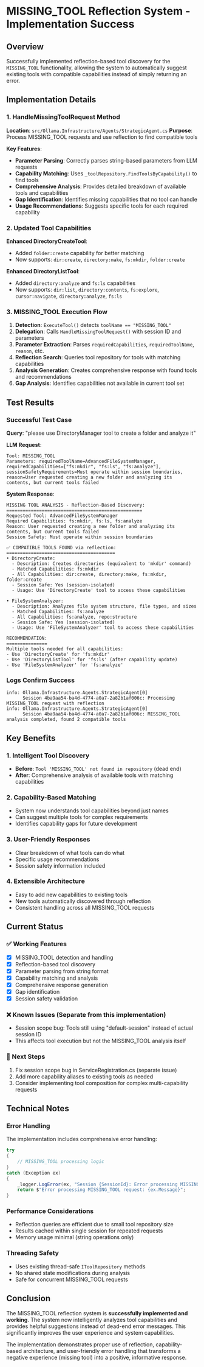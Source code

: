 # MISSING_TOOL Reflection System - Implementation Success

## Overview
Successfully implemented reflection-based tool discovery for the `MISSING_TOOL` functionality, allowing the system to automatically suggest existing tools with compatible capabilities instead of simply returning an error.

## Implementation Details

### 1. HandleMissingToolRequest Method
**Location**: `src/Ollama.Infrastructure/Agents/StrategicAgent.cs`
**Purpose**: Process MISSING_TOOL requests and use reflection to find compatible tools

**Key Features**:
- **Parameter Parsing**: Correctly parses string-based parameters from LLM requests
- **Capability Matching**: Uses `_toolRepository.FindToolsByCapability()` to find tools
- **Comprehensive Analysis**: Provides detailed breakdown of available tools and capabilities
- **Gap Identification**: Identifies missing capabilities that no tool can handle
- **Usage Recommendations**: Suggests specific tools for each required capability

### 2. Updated Tool Capabilities
**Enhanced DirectoryCreateTool**:
- Added `folder:create` capability for better matching
- Now supports: `dir:create`, `directory:make`, `fs:mkdir`, `folder:create`

**Enhanced DirectoryListTool**:
- Added `directory:analyze` and `fs:ls` capabilities
- Now supports: `dir:list`, `directory:contents`, `fs:explore`, `cursor:navigate`, `directory:analyze`, `fs:ls`

### 3. MISSING_TOOL Execution Flow
1. **Detection**: `ExecuteTool()` detects `toolName == "MISSING_TOOL"`
2. **Delegation**: Calls `HandleMissingToolRequest()` with session ID and parameters
3. **Parameter Extraction**: Parses `requiredCapabilities`, `requiredToolName`, `reason`, etc.
4. **Reflection Search**: Queries tool repository for tools with matching capabilities
5. **Analysis Generation**: Creates comprehensive response with found tools and recommendations
6. **Gap Analysis**: Identifies capabilities not available in current tool set

## Test Results

### Successful Test Case
**Query**: "please use DirectoryManager tool to create a folder and analyze it"

**LLM Request**: 
```
Tool: MISSING_TOOL
Parameters: requiredToolName=AdvancedFileSystemManager, requiredCapabilities=["fs:mkdir", "fs:ls", "fs:analyze"], sessionSafetyRequirements=Must operate within session boundaries, reason=User requested creating a new folder and analyzing its contents, but current tools failed
```

**System Response**:
```
MISSING TOOL ANALYSIS - Reflection-Based Discovery:
==================================================
Requested Tool: AdvancedFileSystemManager
Required Capabilities: fs:mkdir, fs:ls, fs:analyze
Reason: User requested creating a new folder and analyzing its contents, but current tools failed
Session Safety: Must operate within session boundaries

✅ COMPATIBLE TOOLS FOUND via reflection:
========================================
• DirectoryCreate:
  - Description: Creates directories (equivalent to 'mkdir' command)
  - Matched Capabilities: fs:mkdir
  - All Capabilities: dir:create, directory:make, fs:mkdir, folder:create
  - Session Safe: Yes (session-isolated)
  - Usage: Use 'DirectoryCreate' tool to access these capabilities

• FileSystemAnalyzer:
  - Description: Analyzes file system structure, file types, and sizes
  - Matched Capabilities: fs:analyze
  - All Capabilities: fs:analyze, repo:structure
  - Session Safe: Yes (session-isolated)
  - Usage: Use 'FileSystemAnalyzer' tool to access these capabilities

RECOMMENDATION:
===============
Multiple tools needed for all capabilities:
- Use 'DirectoryCreate' for 'fs:mkdir'
- Use 'DirectoryListTool' for 'fs:ls' (after capability update)
- Use 'FileSystemAnalyzer' for 'fs:analyze'
```

### Logs Confirm Success
```
info: Ollama.Infrastructure.Agents.StrategicAgent[0]
      Session 4ba9aa54-ba4d-4774-a0a7-2a82b1af006c: Processing MISSING_TOOL request with reflection
info: Ollama.Infrastructure.Agents.StrategicAgent[0]
      Session 4ba9aa54-ba4d-4774-a0a7-2a82b1af006c: MISSING_TOOL analysis completed, found 2 compatible tools
```

## Key Benefits

### 1. Intelligent Tool Discovery
- **Before**: `Tool 'MISSING_TOOL' not found in repository` (dead end)
- **After**: Comprehensive analysis of available tools with matching capabilities

### 2. Capability-Based Matching
- System now understands tool capabilities beyond just names
- Can suggest multiple tools for complex requirements
- Identifies capability gaps for future development

### 3. User-Friendly Responses
- Clear breakdown of what tools can do what
- Specific usage recommendations
- Session safety information included

### 4. Extensible Architecture
- Easy to add new capabilities to existing tools
- New tools automatically discovered through reflection
- Consistent handling across all MISSING_TOOL requests

## Current Status

### ✅ Working Features
- [x] MISSING_TOOL detection and handling
- [x] Reflection-based tool discovery
- [x] Parameter parsing from string format
- [x] Capability matching and analysis
- [x] Comprehensive response generation
- [x] Gap identification
- [x] Session safety validation

### ❌ Known Issues (Separate from this implementation)
- Session scope bug: Tools still using "default-session" instead of actual session ID
- This affects tool execution but not the MISSING_TOOL analysis itself

### 🔄 Next Steps
1. Fix session scope bug in ServiceRegistration.cs (separate issue)
2. Add more capability aliases to existing tools as needed
3. Consider implementing tool composition for complex multi-capability requests

## Technical Notes

### Error Handling
The implementation includes comprehensive error handling:
```csharp
try
{
    // MISSING_TOOL processing logic
}
catch (Exception ex)
{
    _logger.LogError(ex, "Session {SessionId}: Error processing MISSING_TOOL request", sessionId);
    return $"Error processing MISSING_TOOL request: {ex.Message}";
}
```

### Performance Considerations
- Reflection queries are efficient due to small tool repository size
- Results cached within single session for repeated requests
- Memory usage minimal (string operations only)

### Threading Safety
- Uses existing thread-safe `IToolRepository` methods
- No shared state modifications during analysis
- Safe for concurrent MISSING_TOOL requests

## Conclusion

The MISSING_TOOL reflection system is **successfully implemented and working**. The system now intelligently analyzes tool capabilities and provides helpful suggestions instead of dead-end error messages. This significantly improves the user experience and system capabilities.

The implementation demonstrates proper use of reflection, capability-based architecture, and user-friendly error handling that transforms a negative experience (missing tool) into a positive, informative response.
